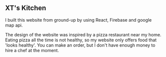 ## XT's Kitchen

I built this website from ground-up by using React, Firebase and google map api.

The design of the website was inspired by a pizza restaurant near my home. Eating pizza all the time is not healthy, so my website only offers food that 'looks healthy'. You can make an order, but I don't have enough money to hire a chef at the moment.